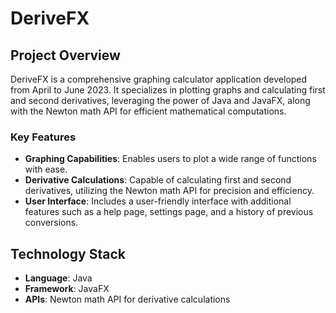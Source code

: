# DeriveFX

## Project Overview
DeriveFX is a comprehensive graphing calculator application developed from April to June 2023. It specializes in plotting graphs and calculating first and second derivatives, leveraging the power of Java and JavaFX, along with the Newton math API for efficient mathematical computations.

### Key Features
- **Graphing Capabilities**: Enables users to plot a wide range of functions with ease.
- **Derivative Calculations**: Capable of calculating first and second derivatives, utilizing the Newton math API for precision and efficiency.
- **User Interface**: Includes a user-friendly interface with additional features such as a help page, settings page, and a history of previous conversions.

## Technology Stack
- **Language**: Java
- **Framework**: JavaFX
- **APIs**: Newton math API for derivative calculations
